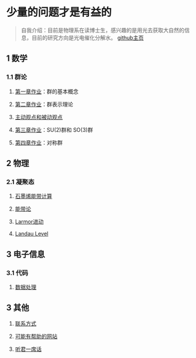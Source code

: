 # 少量的问题才是有益的
> 自我介绍：目前是物理系在读博士生，感兴趣的是用光去获取大自然的信息，目前的研究方向是光电催化分解水。
[github主页](https://github.com/linqyuan/linqyuan.github.io)

## 1 数学
### 1.1 群论
1. [第一章作业](https://linqyuan.github.io/math/group_theory/第一章作业.pdf)：群的基本概念

2. [第二章作业](https://linqyuan.github.io/math/group_theory/第二章作业.pdf)：群表示理论

3. [主动观点和被动观点](https://linqyuan.github.io/math/group_theory/%E4%B8%BB%E5%8A%A8%E8%A7%82%E7%82%B9%E5%92%8C%E8%A2%AB%E5%8A%A8%E8%A7%82%E7%82%B9.pdf)

4. [第三章作业](https://linqyuan.github.io/math/group_theory/第三章作业.pdf)：SU(2)群和 SO(3)群

5. [第四章作业](https://linqyuan.github.io/math/group_theory/第四章作业.pdf)：对称群

## 2 物理
### 2.1 凝聚态
1. [石墨烯能带计算](https://linqyuan.github.io/physics/condense_matter/tightbind_graphene/tb_graphene.pdf)

2. [能带论](https://linqyuan.github.io/physics/condense_matter/tightbind_graphene/Band_theory.pdf)

3. [Larmor进动](https://www.mdnice.com/writing/020572ec3e2b424dbc79b3e54307719b)

4. [Landau Level](https://linqyuan.github.io/physics/condense_matter/朗道能级.pdf)
## 3 电子信息
### 3.1 代码
1. [数据处理](https://linqyuan.github.io/userful_code)


## 3 其他
1. [联系方式](https://linqyuan.github.io/intro) 

2. [可能有帮助的网站](https://linqyuan.github.io/userfulweb) 

3. [听君一席话](https://linqyuan.github.io/listen)
